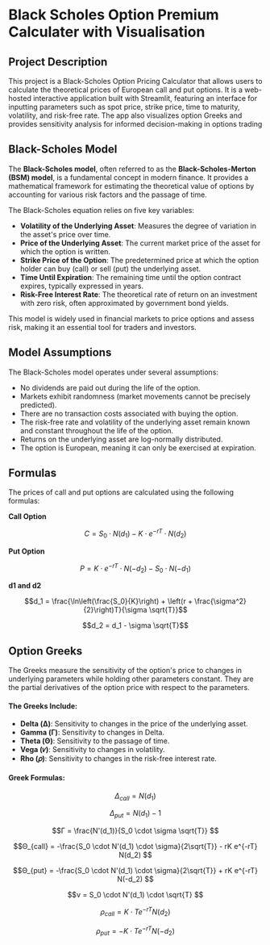 # Black Scholes Option Premium Calculater with Visualisation

## Project Description
This project is a Black-Scholes Option Pricing Calculator that allows users to calculate the theoretical prices of European call and put options. It is a web-hosted interactive application built with Streamlit, featuring an interface for inputting parameters such as spot price, strike price, time to maturity, volatility, and risk-free rate. The app also visualizes option Greeks and provides sensitivity analysis for informed decision-making in options trading

## Black-Scholes Model

The **Black-Scholes model**, often referred to as the **Black-Scholes-Merton (BSM) model**, is a fundamental concept in modern finance. It provides a mathematical framework for estimating the theoretical value of options by accounting for various risk factors and the passage of time.

The Black-Scholes equation relies on five key variables:

- **Volatility of the Underlying Asset**: Measures the degree of variation in the asset's price over time.
- **Price of the Underlying Asset**: The current market price of the asset for which the option is written.
- **Strike Price of the Option**: The predetermined price at which the option holder can buy (call) or sell (put) the underlying asset.
- **Time Until Expiration**: The remaining time until the option contract expires, typically expressed in years.
- **Risk-Free Interest Rate**: The theoretical rate of return on an investment with zero risk, often approximated by government bond yields.

This model is widely used in financial markets to price options and assess risk, making it an essential tool for traders and investors.

## Model Assumptions

The Black-Scholes model operates under several assumptions:

- No dividends are paid out during the life of the option.
- Markets exhibit randomness (market movements cannot be precisely predicted).
- There are no transaction costs associated with buying the option.
- The risk-free rate and volatility of the underlying asset remain known and constant throughout the life of the option.
- Returns on the underlying asset are log-normally distributed.
- The option is European, meaning it can only be exercised at expiration.

## Formulas
The prices of call and put options are calculated using the following formulas:

**Call Option**
```math
C = S_0 \cdot N(d_1) - K \cdot e^{-rT} \cdot N(d_2)
```
**Put Option**
```math
P = K \cdot e^{-rT} \cdot N(-d_2) - S_0 \cdot N(-d_1)

```
**d1 and d2**
```math
d_1 = \frac{\ln\left(\frac{S_0}{K}\right) + \left(r + \frac{\sigma^2}{2}\right)T}{\sigma \sqrt{T}}
```
```math
d_2 = d_1 - \sigma \sqrt{T}
```

## Option Greeks
The Greeks measure the sensitivity of the option's price to changes in underlying parameters while holding other parameters constant. They are the partial derivatives of the option price with respect to the parameters.

#### The Greeks Include:
- **Delta (Δ)**: Sensitivity to changes in the price of the underlying asset.
- **Gamma (Γ)**: Sensitivity to changes in Delta.
- **Theta (Θ)**: Sensitivity to the passage of time.
- **Vega (𝜈)**: Sensitivity to changes in volatility.
- **Rho (𝜌)**: Sensitivity to changes in the risk-free interest rate.

#### Greek Formulas:
```math
Δ_{call} = N(d_1) 
```
```math
Δ_{put} = N(d_1) - 1 
```
```math
Γ = \frac{N'(d_1)}{S_0 \cdot \sigma \sqrt{T}} 
```
```math
Θ_{call} = -\frac{S_0 \cdot N'(d_1) \cdot \sigma}{2\sqrt{T}} - rK e^{-rT} N(d_2) 
```
```math
Θ_{put} = -\frac{S_0 \cdot N'(d_1) \cdot \sigma}{2\sqrt{T}} + rK e^{-rT} N(-d_2) 
```
```math
ν = S_0 \cdot N'(d_1) \cdot \sqrt{T} 
```
```math
ρ_{call} = K \cdot T e^{-rT} N(d_2) 
```
```math
ρ_{put} = -K \cdot T e^{-rT} N(-d_2) 
```
